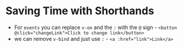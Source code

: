 # Saving Time with Shorthands

* For `events` you can replace `v-on` and the `:` with the `@` sign - `<button @click="changeLink">Click to change link</button>`
* we can remove `v-bind` and just use `:`  - `<a :href="link">Link</a>`


